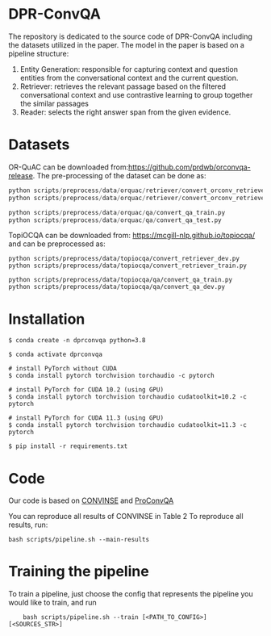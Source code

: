 # DPR-ConvQA
The repository is dedicated to the source code of DPR-ConvQA including the datasets utilized in the paper.
The model in the paper is based on a pipeline structure:
1. Entity Generation: responsible for capturing context and question entities from the conversational context and the current question.
2. Retriever: retrieves the relevant passage based on the filtered conversational context and use contrastive learning to group together the similar passages
3. Reader: selects the right answer span from the given evidence.

# **Datasets**

OR-QuAC can be downloaded from:https://github.com/prdwb/orconvqa-release. The pre-processing of the dataset can be done as:

```python scripts/preprocess/data/orquac/retriever/convert_orconv_retriever_train.py
python scripts/preprocess/data/orquac/retriever/convert_orconv_retriever_dev.py
python scripts/preprocess/data/orquac/retriever/convert_orconv_retriever_test.py

python scripts/preprocess/data/orquac/qa/convert_qa_train.py
python scripts/preprocess/data/orquac/qa/convert_qa_test.py
```
TopiOCQA can be downloaded from: https://mcgill-nlp.github.io/topiocqa/ and can be preprocessed as:

```
python scripts/preprocess/data/topiocqa/convert_retriever_dev.py
python scripts/preprocess/data/topiocqa/convert_retriever_train.py

python scripts/preprocess/data/topiocqa/qa/convert_qa_train.py
python scripts/preprocess/data/topiocqa/qa/convert_qa_dev.py
```
# Installation
```
$ conda create -n dprconvqa python=3.8

$ conda activate dprconvqa

# install PyTorch without CUDA
$ conda install pytorch torchvision torchaudio -c pytorch

# install PyTorch for CUDA 10.2 (using GPU)
$ conda install pytorch torchvision torchaudio cudatoolkit=10.2 -c pytorch

# install PyTorch for CUDA 11.3 (using GPU)
$ conda install pytorch torchvision torchaudio cudatoolkit=11.3 -c pytorch

$ pip install -r requirements.txt
```

# **Code**

Our code is based on [CONVINSE](https://github.com/PhilippChr/CONVINSE/tree/main) and [ProConvQA](https://github.com/starsuzi/PRO-ConvQA#run)

You can  reproduce all results of CONVINSE in Table 2
To reproduce all results, run:
```
bash scripts/pipeline.sh --main-results
```

# **Training the pipeline**

To train a pipeline, just choose the config that represents the pipeline you would like to train, and run
```
    bash scripts/pipeline.sh --train [<PATH_TO_CONFIG>] [<SOURCES_STR>]
```

